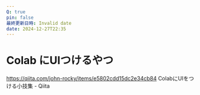```yaml
---
Q: true
pin: false
最終更新日時: Invalid date
date: 2024-12-27T22:35
---
```

# Colab にUIつけるやつ

https://qiita.com/john-rocky/items/e5802cdd15dc2e34cb84 ColabにUIをつける小技集 - Qiita